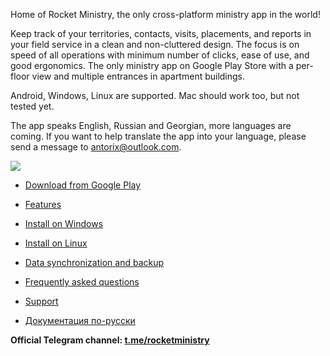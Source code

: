Home of Rocket Ministry, the only cross-platform ministry app in the world!

Keep track of your territories, contacts, visits, placements, and reports in your field service in a clean and non-cluttered design. The focus is on speed of all operations with minimum number of clicks, ease of use, and good ergonomics. The only ministry app on Google Play Store with a per-floor view and multiple entrances in apartment buildings.

Android, Windows, Linux are supported. Mac should work too, but not tested yet.

The app speaks English, Russian and Georgian, more languages are coming. If you want to help translate the app into your language, please send a message to [antorix@outlook.com](mailto:antorix@outlook.com).

![](https://play-lh.googleusercontent.com/4k6DP-pK2LhTh_7bdxMie3TMZZC39bU-KWX1T8pP-2ql6YYBut-0KBaUlR-iTndiHJ8)

* [Download from Google Play](https://play.google.com/store/apps/details?id=org.rocketministry)

* [Features](https://github.com/antorix/Rocket-Ministry/wiki#features)

* [Install on Windows](https://github.com/antorix/Rocket-Ministry/wiki#windows)
 
* [Install on Linux](https://github.com/antorix/Rocket-Ministry/wiki#linux)

* [Data synchronization and backup](https://github.com/antorix/Rocket-Ministry/wiki#data-synchronization-and-backup)
 
* [Frequently asked questions](https://github.com/antorix/Rocket-Ministry/wiki#faq)

* [Support](https://github.com/antorix/Rocket-Ministry/wiki#support)

* [Документация по-русски](https://github.com/antorix/Rocket-Ministry/wiki/ru)

**Official Telegram channel: [t.me/rocketministry](https://t.me/rocketministry)**

